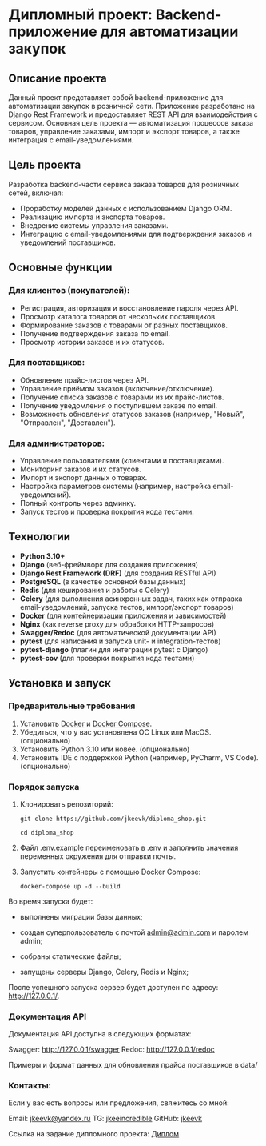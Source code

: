 # Дипломный проект: Backend-приложение для автоматизации закупок

## Описание проекта

Данный проект представляет собой backend-приложение для автоматизации закупок в розничной сети. Приложение разработано на Django Rest Framework и предоставляет REST API для взаимодействия с сервисом. Основная цель проекта — автоматизация процессов заказа товаров, управление заказами, импорт и экспорт товаров, а также интеграция с email-уведомлениями.

## Цель проекта

Разработка backend-части сервиса заказа товаров для розничных сетей, включая:
- Проработку моделей данных с использованием Django ORM.
- Реализацию импорта и экспорта товаров.
- Внедрение системы управления заказами.
- Интеграцию с email-уведомлениями для подтверждения заказов и уведомлений поставщиков.

## Основные функции

### Для клиентов (покупателей):
- Регистрация, авторизация и восстановление пароля через API.
- Просмотр каталога товаров от нескольких поставщиков.
- Формирование заказов с товарами от разных поставщиков.
- Получение подтверждения заказа по email.
- Просмотр истории заказов и их статусов.

### Для поставщиков:
- Обновление прайс-листов через API.
- Управление приёмом заказов (включение/отключение).
- Получение списка заказов с товарами из их прайс-листов.
- Получение уведомления о поступившем заказе по email.
- Возможность обновления статусов заказов (например, "Новый", "Отправлен", "Доставлен").

### Для администраторов:
- Управление пользователями (клиентами и поставщиками).
- Мониторинг заказов и их статусов.
- Импорт и экспорт данных о товарах.
- Настройка параметров системы (например, настройка email-уведомлений).
- Полный контроль через админку.
- Запуск тестов и проверка покрытия кода тестами.

## Технологии

- **Python 3.10+**  
- **Django** (веб-фреймворк для создания приложения)  
- **Django Rest Framework (DRF)** (для создания RESTful API)  
- **PostgreSQL** (в качестве основной базы данных)  
- **Redis** (для кеширования и работы с Celery)  
- **Celery** (для выполнения асинхронных задач, таких как отправка email-уведомлений, запуска тестов, импорт/экспорт товаров)  
- **Docker** (для контейнеризации приложения и зависимостей)  
- **Nginx** (как reverse proxy для обработки HTTP-запросов)  
- **Swagger/Redoc** (для автоматической документации API)  
- **pytest** (для написания и запуска unit- и integration-тестов)  
- **pytest-django** (плагин для интеграции pytest с Django)  
- **pytest-cov** (для проверки покрытия кода тестами)  

## Установка и запуск

### Предварительные требования

1. Установить [Docker](https://www.docker.com/) и [Docker Compose](https://docs.docker.com/compose/install/).
2. Убедиться, что у вас установлена ОС Linux или MacOS. (опционально)
3. Установить Python 3.10 или новее. (опционально)
4. Установить IDE с поддержкой Python (например, PyCharm, VS Code). (опционально)

### Порядок запуска

1. Клонировать репозиторий:
   
   ```git clone https://github.com/jkeevk/diploma_shop.git```

   ```cd diploma_shop```
2. Файл .env.example переименовать в .env и заполнить значения переменных окружения для отправки почты.
   
3. Запустить контейнеры с помощью Docker Compose:

    ```docker-compose up -d --build```

Во время запуска будет:

- выполнены миграции базы данных;

- создан суперпользователь с почтой admin@admin.com и паролем admin;

- собраны статические файлы;

- запущены серверы Django, Celery, Redis и Nginx;

После успешного запуска сервер будет доступен по адресу: http://127.0.0.1/.

### Документация API

Документация API доступна в следующих форматах:

Swagger: http://127.0.0.1/swagger
Redoc: http://127.0.0.1/redoc

Примеры и формат данных для обновления прайса поставщиков в data/

### Контакты:

Если у вас есть вопросы или предложения, свяжитесь со мной:

Email: jkeevk@yandex.ru
TG: [jkeeincredible](https://t.me/jkeeincredible)
GitHub: [jkeevk](https://github.com/jkeevk/)

Ссылка на задание дипломного проекта: [Диплом](https://github.com/netology-code/python-final-diplom)